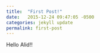 ```yaml
---
title:  "First Post!"
date:   2015-12-24 09:47:05 -0500
categories: jekyll update
permalink: first-post
---
```


Hello Alid!! 